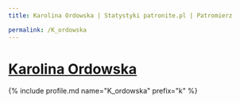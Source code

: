 ```yaml
---
title: Karolina Ordowska | Statystyki patronite.pl | Patromierz

permalink: /K_ordowska
---
```


# [Karolina Ordowska](https://patronite.pl/K_ordowska)

{% include profile.md name="K_ordowska" prefix="k" %}
